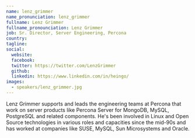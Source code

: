 ```yaml
---
name: lenz_grimmer
name_pronunciation: lenz_grimmer
fullname: Lenz Grimmer
fullname_pronounciation: Lenz Grimmer
job: Sr. Director, Server Engineering, Percona
country: 
tagline: 
social:
  website: 
  facebook:
  twitter: https://twitter.com/LenzGrimmer
  github: 
  linkedin: https://www.linkedin.com/in/heingo/
images:
  - speakers/lenz_grimmer.jpg
---
```


Lenz Grimmer supports and leads the engineering teams at Percona that work on server products like Percona Server for MongoDB, MySQL, PostgreSQL and related components. He's been involved in Linux and Open Source technologies in various roles and capacities since the mid-90s and has worked at companies like SUSE, MySQL, Sun Microsystems and Oracle.